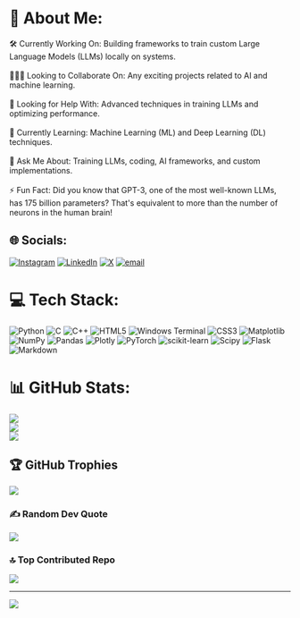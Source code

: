 # 💫 About Me:
🛠️ Currently Working On: Building frameworks to train custom Large Language Models (LLMs) locally on systems.<br><br>🧑‍🤝‍🧑 Looking to Collaborate On: Any exciting projects related to AI and machine learning.<br><br>🤝 Looking for Help With: Advanced techniques in training LLMs and optimizing performance.<br><br>🌱 Currently Learning: Machine Learning (ML) and Deep Learning (DL) techniques.<br><br>💬 Ask Me About: Training LLMs, coding, AI frameworks, and custom implementations.<br><br>⚡ Fun Fact: Did you know that GPT-3, one of the most well-known LLMs, has 175 billion parameters? That's equivalent to more than the number of neurons in the human brain!


## 🌐 Socials:
[![Instagram](https://img.shields.io/badge/Instagram-%23E4405F.svg?logo=Instagram&logoColor=white)](https://instagram.com/yashraj_baila) [![LinkedIn](https://img.shields.io/badge/LinkedIn-%230077B5.svg?logo=linkedin&logoColor=white)](https://linkedin.com/in/www.linkedin.com/in/yashraj-baila-5340a328a) [![X](https://img.shields.io/badge/X-black.svg?logo=X&logoColor=white)](https://x.com/BailaYashr98771) [![email](https://img.shields.io/badge/Email-D14836?logo=gmail&logoColor=white)](mailto:yashrajbailapython@gmail.com) 

# 💻 Tech Stack:
![Python](https://img.shields.io/badge/python-3670A0?style=flat&logo=python&logoColor=ffdd54) ![C](https://img.shields.io/badge/c-%2300599C.svg?style=flat&logo=c&logoColor=white) ![C++](https://img.shields.io/badge/c++-%2300599C.svg?style=flat&logo=c%2B%2B&logoColor=white) ![HTML5](https://img.shields.io/badge/html5-%23E34F26.svg?style=flat&logo=html5&logoColor=white) ![Windows Terminal](https://img.shields.io/badge/Windows%20Terminal-%234D4D4D.svg?style=flat&logo=windows-terminal&logoColor=white) ![CSS3](https://img.shields.io/badge/css3-%231572B6.svg?style=flat&logo=css3&logoColor=white) ![Matplotlib](https://img.shields.io/badge/Matplotlib-%23ffffff.svg?style=flat&logo=Matplotlib&logoColor=black) ![NumPy](https://img.shields.io/badge/numpy-%23013243.svg?style=flat&logo=numpy&logoColor=white) ![Pandas](https://img.shields.io/badge/pandas-%23150458.svg?style=flat&logo=pandas&logoColor=white) ![Plotly](https://img.shields.io/badge/Plotly-%233F4F75.svg?style=flat&logo=plotly&logoColor=white) ![PyTorch](https://img.shields.io/badge/PyTorch-%23EE4C2C.svg?style=flat&logo=PyTorch&logoColor=white) ![scikit-learn](https://img.shields.io/badge/scikit--learn-%23F7931E.svg?style=flat&logo=scikit-learn&logoColor=white) ![Scipy](https://img.shields.io/badge/SciPy-%230C55A5.svg?style=flat&logo=scipy&logoColor=%white) ![Flask](https://img.shields.io/badge/flask-%23000.svg?style=flat&logo=flask&logoColor=white) ![Markdown](https://img.shields.io/badge/markdown-%23000000.svg?style=flat&logo=markdown&logoColor=white)
# 📊 GitHub Stats:
![](https://github-readme-stats.vercel.app/api?username=YashrajBaila7&theme=dark&hide_border=false&include_all_commits=false&count_private=false)<br/>
![](https://github-readme-streak-stats.herokuapp.com/?user=YashrajBaila7&theme=dark&hide_border=false)<br/>
![](https://github-readme-stats.vercel.app/api/top-langs/?username=YashrajBaila7&theme=dark&hide_border=false&include_all_commits=false&count_private=false&layout=compact)

## 🏆 GitHub Trophies
![](https://github-profile-trophy.vercel.app/?username=YashrajBaila7&theme=radical&no-frame=false&no-bg=true&margin-w=4)

### ✍️ Random Dev Quote
![](https://quotes-github-readme.vercel.app/api?type=horizontal&theme=radical)

### 🔝 Top Contributed Repo
![](https://github-contributor-stats.vercel.app/api?username=YashrajBaila7&limit=5&theme=dark&combine_all_yearly_contributions=true)

---
[![](https://visitcount.itsvg.in/api?id=YashrajBaila7&icon=0&color=0)](https://visitcount.itsvg.in)

<!-- Proudly created with GPRM ( https://gprm.itsvg.in ) -->
